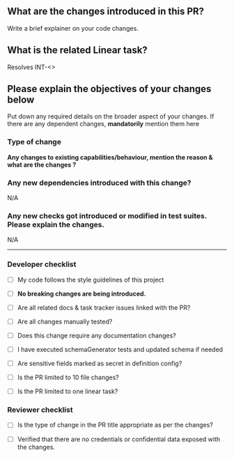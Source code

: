 ## What are the changes introduced in this PR?

Write a brief explainer on your code changes.

## What is the related Linear task?

Resolves INT-<>

## Please explain the objectives of your changes below

Put down any required details on the broader aspect of your changes. If there are any dependent changes, **mandatorily** mention them here

### Type of change

<strong>Any changes to existing capabilities/behaviour, mention the reason & what are the changes ?</strong>

### Any new dependencies introduced with this change?

N/A

### Any new checks got introduced or modified in test suites. Please explain the changes.

N/A

<hr>

### Developer checklist

- [ ] My code follows the style guidelines of this project

- [ ] **No breaking changes are being introduced.**

- [ ] Are all related docs & task tracker issues linked with the PR?

- [ ] Are all changes manually tested?

- [ ] Does this change require any documentation changes?

- [ ] I have executed schemaGenerator tests and updated schema if needed

- [ ] Are sensitive fields marked as secret in definition config?

- [ ] Is the PR limited to 10 file changes?

- [ ] Is the PR limited to one linear task?

### Reviewer checklist

- [ ] Is the type of change in the PR title appropriate as per the changes?

- [ ] Verified that there are no credentials or confidential data exposed with the changes.
